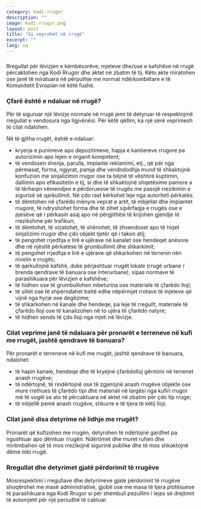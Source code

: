 ```yaml
---
category: kodi-rrugor
description: ""
image: kodi-rrugor.png
layout: post
title: "Si veprohet në rrugë"
excerpt: ""
lang: sq
---
```

<script>
var data = { topics: [
  {
    title: "Çfarë veprimesh ndalohen në rrugë",
    text: function(){ return $("#part1").html(); }
  }
]};
</script>

<div id="part1" class="hidden">
<h3></h3>
Rregullat për lëvizjen e këmbësorëve, mjeteve dhe/ose e kafshëve në rrugë përcaktohen nga Kodi Rrugor dhe aktet në zbatim të tij. Këto akte miratohen ose janë të miratuara në përputhje me normat ndërkombëtare e të Komunitetit Evropian në këtë fushë.
<h3>Çfarë është e ndaluar në rrugë?</h3>
<p>Për të siguruar një lëvizje normale në rrugë jemi të detyruar të respektojmë rregullat e vendosura nga ligjvënësi. Për këtë qëllim, ka një sërë veprimesh të cilat ndalohen.</p>
<p>Në të gjitha rrugët, është e ndaluar:
<ul>
<li>kryerja e punimeve apo depozitimeve, hapja e kantiereve rrugore pa autorizimin apo lejen e organit kompetent;</li>
<li>të vendosen shenja, parulla, impiante reklamimi, etj., që për nga përmasat, forma, ngjyrat, pamja dhe vendndodhja mund të shkaktojnë konfuzion me sinjalizimin rrugor ose ta bëjnë të vështirë kuptimin, dallimin apo efikasitetin e tij, si dhe të shkaktojnë shqetësime pamore a të tërheqin vëmendjen e përdoruesve të rrugës me pasojë rrezikimin e sigurisë së qarkullimit. Në çdo rast kërkohet leje nga autoriteti përkatës.</li>
<li>të dëmtohen në çfarëdo mënyre veprat e artit, të mbjellat dhe impiantet rrugore, të ndryshohet forma dhe të zihet sipërfaqja e rrugës ose e pjesëve që i përkasin asaj apo në përgjithësi të krijohen gjendje të rrezikshme për trafikun;</li>
<li>të dëmtohet, të vizatohet, të shënohet, të zhvendoset apo të hiqet sinjalizimi rrugor dhe çdo objekt tjetër që i takon atij;</li>
<li>të pengohet rrjedhja e lirë e ujërave në kanalet ose hendeqet anësore dhe në njësitë përkatëse të grumbullimit dhe shkarkimit;</li>
<li>të pengohet rrjedhja e lirë e ujërave që shkarkohen në terrenin nën nivelin e rrugës;</li>
<li>të qarkullojnë kafshë, duke përjashtuar rrugët lokale (rrugë urbane / brenda qendrave të banuara ose interurbane), sipas normave të parashikuara për lëvizjen e kafshëve;</li>
<li>të hidhen ose të grumbullohen mbeturina ose materiale të çfarëdo lloji;</li>
<li>të sillet ose të shpërndahet baltë edhe nëpërmjet rrotave të mjeteve që vijnë nga hyrje ose degëzime;</li>
<li>të shkarkohen në kanale dhe hendeqe, pa leje të rregullt, materiale të çfarëdo lloji ose të kanalizohen në to ujëra të çfarëdo natyre;</li>
<li>të hidhen sende të çdo lloji nga mjeti në lëvizje.</li>
</ul>
</p>
<h3>Cilat veprime janë të ndaluara për pronarët e terreneve në kufi me rrugët, jashtë qendrave të banuara?</h3>
Për pronarët e terreneve në kufi me rrugët, jashtë qendrave të banuara, ndalohet:
<ul>
<li>të hapin kanale, hendeqe dhe të kryejnë çfarëdolloj gërmimi në terrenet anash rrugëve;</li>
<li>të ndërtojnë, të rindërtojnë ose të zgjerojnë anash rrugëve objekte ose mure rrethues të çfarëdo tipi dhe materiali në largësi nga kufiri rrugor më të vogël se ato të përcaktuara në aktet në zbatim për çdo tip rruge;</li>
<li>të mbjellë pemë anash rrugëve, shkurre e të tjera të këtij lloji.</li>
</ul>
<h3>Cilat janë disa detyrime në lidhje me rrugët?</h3>
<p>Pronarët që kufizohen me rrugën, detyrohen të ndërtojnë gardhet pa ngushtuar apo dëmtuar rrugën. Ndërtimet dhe muret ruhen dhe mirëmbahen që të mos rrezikojnë sigurinë publike dhe të mos shkaktojnë dëme mbi rrugë.</p>
<h3>Rregullat dhe detyrimet gjatë përdorimit të rrugëve</h3>
<p>Mosrespektimi i rregullave dhe detyrimeve gjatë përdorimit të rrugëve shoqërohet me masë administrative, gjobë ose me masa të tjera plotësuese të parashikuara nga Kodi Rrugor si për shembull pezullimi i lejes së drejtimit të automjetit për një periudhë të caktuar.</p>
</div>

<div class="post-content"></div>
